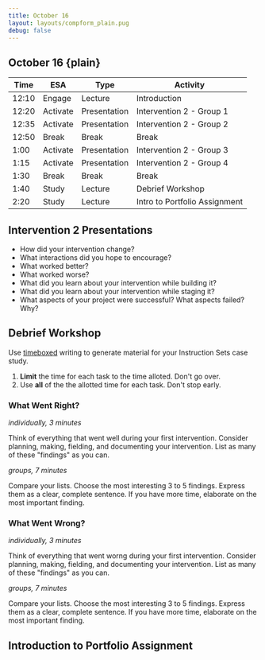 ```yaml
---
title: October 16
layout: layouts/compform_plain.pug
debug: false
---
```


## October 16 {plain}

| Time  | ESA      | Type         | Activity                      |
| ----- | -------- | ------------ | ----------------------------- |
| 12:10 | Engage   | Lecture      | Introduction                  |
| 12:20 | Activate | Presentation | Intervention 2 - Group 1      |
| 12:35 | Activate | Presentation | Intervention 2 - Group 2      |
| 12:50 | Break    | Break        | Break                         |
| 1:00  | Activate | Presentation | Intervention 2 - Group 3      |
| 1:15  | Activate | Presentation | Intervention 2 - Group 4      |
| 1:30  | Break    | Break        | Break                         |
| 1:40  | Study    | Lecture      | Debrief Workshop              |
| 2:20  | Study    | Lecture      | Intro to Portfolio Assignment |


## Intervention 2 Presentations

- How did your intervention change?
- What interactions did you hope to encourage?
- What worked better?
- What worked worse?
- What did you learn about your intervention while building it?
- What did you learn about your intervention while staging it?
- What aspects of your project were successful? What aspects failed? Why?


## Debrief Workshop

Use [timeboxed](https://en.wikipedia.org/wiki/Timeboxing) writing to generate material for your Instruction Sets case study.

1) **Limit** the time for each task to the time alloted. Don't go over.
2) Use **all** of the the allotted time for each task. Don't stop early.

### What Went Right?
*individually, 3 minutes*

Think of everything that went well during your first intervention. Consider planning, making, fielding, and documenting your intervention. List as many of these "findings" as you can.

*groups, 7 minutes*

Compare your lists.
Choose the most interesting 3 to 5 findings.
Express them as a clear, complete sentence.
If you have more time, elaborate on the most important finding.

### What Went Wrong?
*individually, 3 minutes*

Think of everything that went worng during your first intervention. Consider planning, making, fielding, and documenting your intervention. List as many of these "findings" as you can.


*groups, 7 minutes*

Compare your lists.
Choose the most interesting 3 to 5 findings.
Express them as a clear, complete sentence.
If you have more time, elaborate on the most important finding.



## Introduction to Portfolio Assignment

